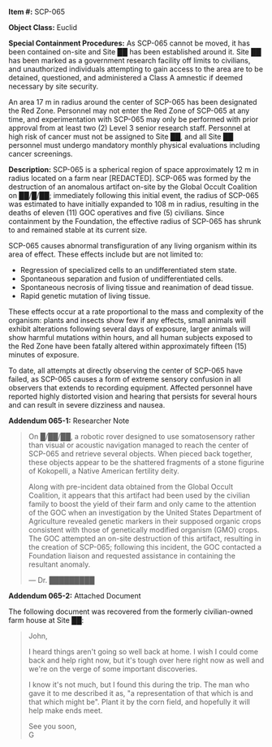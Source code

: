 **Item #:** SCP-065

**Object Class:** Euclid

**Special Containment Procedures:** As SCP-065 cannot be moved, it has been contained on-site and Site ██ has been established around it. Site ██ has been marked as a government research facility off limits to civilians, and unauthorized individuals attempting to gain access to the area are to be detained, questioned, and administered a Class A amnestic if deemed necessary by site security.

An area 17 m in radius around the center of SCP-065 has been designated the Red Zone. Personnel may not enter the Red Zone of SCP-065 at any time, and experimentation with SCP-065 may only be performed with prior approval from at least two (2) Level 3 senior research staff. Personnel at high risk of cancer must not be assigned to Site ██, and all Site ██ personnel must undergo mandatory monthly physical evaluations including cancer screenings.

**Description:** SCP-065 is a spherical region of space approximately 12 m in radius located on a farm near \[REDACTED\]. SCP-065 was formed by the destruction of an anomalous artifact on-site by the Global Occult Coalition on ██/█/██; immediately following this initial event, the radius of SCP-065 was estimated to have initially expanded to 108 m in radius, resulting in the deaths of eleven (11) GOC operatives and five (5) civilians. Since containment by the Foundation, the effective radius of SCP-065 has shrunk to and remained stable at its current size.

SCP-065 causes abnormal transfiguration of any living organism within its area of effect. These effects include but are not limited to:

*   Regression of specialized cells to an undifferentiated stem state.
*   Spontaneous separation and fusion of undifferentiated cells.
*   Spontaneous necrosis of living tissue and reanimation of dead tissue.
*   Rapid genetic mutation of living tissue.

These effects occur at a rate proportional to the mass and complexity of the organism: plants and insects show few if any effects, small animals will exhibit alterations following several days of exposure, larger animals will show harmful mutations within hours, and all human subjects exposed to the Red Zone have been fatally altered within approximately fifteen (15) minutes of exposure.

To date, all attempts at directly observing the center of SCP-065 have failed, as SCP-065 causes a form of extreme sensory confusion in all observers that extends to recording equipment. Affected personnel have reported highly distorted vision and hearing that persists for several hours and can result in severe dizziness and nausea.

**Addendum 065-1:** Researcher Note

> On █/██/██, a robotic rover designed to use somatosensory rather than visual or acoustic navigation managed to reach the center of SCP-065 and retrieve several objects. When pieced back together, these objects appear to be the shattered fragments of a stone figurine of Kokopelli, a Native American fertility deity.
> 
> Along with pre-incident data obtained from the Global Occult Coalition, it appears that this artifact had been used by the civilian family to boost the yield of their farm and only came to the attention of the GOC when an investigation by the United States Department of Agriculture revealed genetic markers in their supposed organic crops consistent with those of genetically modified organism (GMO) crops. The GOC attempted an on-site destruction of this artifact, resulting in the creation of SCP-065; following this incident, the GOC contacted a Foundation liaison and requested assistance in containing the resultant anomaly.
> 
> — Dr. █████████

**Addendum 065-2:** Attached Document

The following document was recovered from the formerly civilian-owned farm house at Site ██:

> John,
> 
> I heard things aren't going so well back at home. I wish I could come back and help right now, but it's tough over here right now as well and we're on the verge of some important discoveries.
> 
> I know it's not much, but I found this during the trip. The man who gave it to me described it as, "a representation of that which is and that which might be". Plant it by the corn field, and hopefully it will help make ends meet.
> 
> See you soon,  
> G
